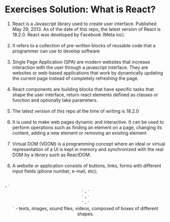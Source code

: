 # Exercises Solution: What is React?
1) React is a Javascript library used to create user interface. Published May 29, 2013. As of the date of this repo, the latest version of React is 18.2.0. React was developed by Facebook (Meta inc). <br><br>
2) It refers to a collection of pre-written blocks of reusable code that a programmer can use to develop software <br><br>
3) Single Page Application (SPA) are modern websites that increase interaction with the user through a javascript interface. They are websites or web-based applications that work by dynamically updating the current page instead of completely refreshing the page. <br><br>
4) React components are building blocks that have specific tasks that shape the user interface, return react elements defined as classes or function and optionally take parameters.<br><br>
5) The latest version of this repo at the time of writing is 18.2.0 <br><br>
6) It is used to make web pages dynamic and interactive. It can be used to perform operations such as finding an element on a page, changing its content, adding a new element or removing an existing element<br><br>
7) Virtual DOM (VDOM) is a programming concept where an ideal or virtual representation of a UI is kept in memory and synchronized with the real DOM by a library such as ReactDOM.<br><br>
8) A website or application consists of buttons, links, forms with different input fields (phone number, e-mail, etc);
<br>
- `<header>`
- `<footer>`
- `<section>`
- `<article>`
- texts, images, sound files, videos, composed of boxes of different shapes.